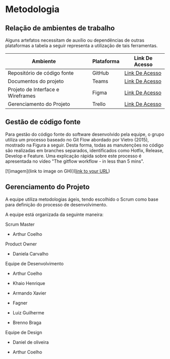 
# Metodologia

## Relação de ambientes de trabalho 
Alguns artefatos necessitam de auxílio ou dependências de outras plataformas a tabela a seguir representa a utilização de tais ferramentas. 

| Ambiente⠀⠀| Plataforma  | Link De Acesso |
|------|-----------------------------------------|----|
|Repositório de código fonte |GitHub |[Link De Acesso](https://github.com/ICEI-PUC-Minas-PMV-ADS/pmv-ads-2022-2-e2-proj-int-t8-lista-de-tarefas-com-foco-em-tdah )
|Documentos do projeto  |Teams  |[Link De Acesso](https://teams.microsoft.com/_#/school/FileBrowserTabApp/T8%20-%20Grupo%2005?threadId=19:e3a210fbc64142639f5d0421acd08197@thread.tacv2&ctx=channel )
|Projeto de Interface e  Wireframes   |Figma  |[Link De Acesso](https://www.figma.com/proto/rA04tAV4z4qOTfMCyPVoNd/TDHA?node-id=1%3A90&scaling=contain&page-id=0%3A1&starting-point-node-id=1%3A90  )
|Gerenciamento do Projeto   |Trello  |[Link De Acesso](https://trello.com/invite/b/0GetobEB/e4380521f73703045cc00099f95e2f61/sprint)|



## Gestão de código fonte 

Para gestão do código fonte do software desenvolvido pela equipe, o grupo utiliza um processo baseado no Git Flow abordado por Vietro (2015), mostrado na Figura a seguir. Desta forma, todas as manutenções no código são realizadas em branches separados, identificados como Hotfix, Release, Develop e Feature. Uma explicação rápida sobre este processo é apresentada no vídeo "The gitflow workflow - in less than 5 mins". 


[![imagem](link to image on GH)]([link to your URL](https://codigomaromba.files.wordpress.com/2019/01/gitflow-1.png))



## Gerenciamento do Projeto
A equipe utiliza metodologias ágeis, tendo escolhido o Scrum como base para definição do processo de desenvolvimento. 

A equipe está organizada da seguinte maneira: 

 Scrum Master
 
 - Arthur Coelho 

 Product Owner
 - Daniela Carvalho 

 Equipe de Desenvolvimento 

- Arthur Coelho 

- Khaio Henrique 

- Armando Xavier 

- Fagner 

- Luiz Guilherme 

- Brenno Braga 

Equipe de Design 

- Daniel de oliveira 

- Arthur Coelho 
